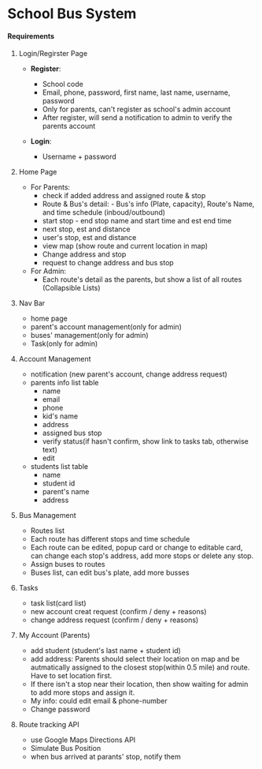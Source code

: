 # School Bus System

#### Requirements

1. Login/Regirster Page

    - **Register**:

        - School code
        - Email, phone, password, first name, last name, username, password
        - Only for parents, can't register as school's admin account
        - After register, will send a notification to admin to verify the parents account

    - **Login**:
        - Username + password

2. Home Page

    - For Parents:
        - check if added address and assigned route & stop
        - Route & Bus's detail: - Bus's info (Plate, capacity), Route's Name, and time schedule (inboud/outbound)
        - start stop - end stop name and start time and est end time
        - next stop, est and distance
        - user's stop, est and distance
        - view map (show route and current location in map)
        - Change address and stop
        - request to change address and bus stop
    - For Admin:
        - Each route's detail as the parents, but show a list of all routes (Collapsible Lists)

3. Nav Bar

    - home page
    - parent's account management(only for admin)
    - buses' management(only for admin)
    - Task(only for admin)

4. Account Management

    - notification (new parent's account, change address request)
    - parents info list table
        - name
        - email
        - phone
        - kid's name
        - address
        - assigned bus stop
        - verify status(if hasn't confirm, show link to tasks tab, otherwise text)
        - edit
    - students list table
        - name
        - student id
        - parent's name
        - address


5. Bus Management

    - Routes list
    - Each route has different stops and time schedule
    - Each route can be edited, popup card or change to editable card, can change each stop's address, add more stops or delete any stop.
    - Assign buses to routes
    - Buses list, can edit bus's plate, add more busses

6. Tasks

    - task list(card list)
    - new account creat request (confirm / deny + reasons)
    - change address request (confirm / deny + reasons)

7. My Account (Parents)

    - add student (student's last name + student id)
    - add address: Parents should select their location on map and be autmatically assigned to the closest stop(within 0.5 mile) and route. Have to set location first.
    - If there isn't a stop near their location, then show waiting for admin to add more stops and assign it.
    - My info: could edit email & phone-number
    - Change password

8. Route tracking API
    - use Google Maps Directions API
    - Simulate Bus Position
    - when bus arrived at parants' stop, notify them
